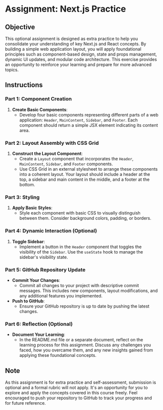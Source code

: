# Assignment: Next.js Practice

## Objective

This optional assignment is designed as extra practice to help you consolidate your understanding of key Next.js and React concepts. By building a simple web application layout, you will apply foundational principles such as component-based design, state and props management, dynamic UI updates, and modular code architecture. This exercise provides an opportunity to reinforce your learning and prepare for more advanced topics.

## Instructions

### Part 1: Component Creation

1. **Create Basic Components**:
   - Develop four basic components representing different parts of a web application: `Header`, `MainContent`, `Sidebar`, and `Footer`. Each component should return a simple JSX element indicating its content area.

### Part 2: Layout Assembly with CSS Grid

1. **Construct the Layout Component**:
   - Create a `Layout` component that incorporates the `Header`, `MainContent`, `Sidebar`, and `Footer` components.
   - Use CSS Grid in an external stylesheet to arrange these components into a coherent layout. Your layout should include a header at the top, a sidebar and main content in the middle, and a footer at the bottom.

### Part 3: Styling

1. **Apply Basic Styles**:
   - Style each component with basic CSS to visually distinguish between them. Consider background colors, padding, or borders.

### Part 4: Dynamic Interaction (Optional)

1. **Toggle Sidebar**:
   - Implement a button in the `Header` component that toggles the visibility of the `Sidebar`. Use the `useState` hook to manage the sidebar's visibility state.

### Part 5: GitHub Repository Update

- **Commit Your Changes**:
  - Commit all changes to your project with descriptive commit messages. This includes new components, layout modifications, and any additional features you implemented.
- **Push to GitHub**:
  - Ensure your GitHub repository is up to date by pushing the latest changes.

### Part 6: Reflection (Optional)

- **Document Your Learning**:
  - In the README.md file or a separate document, reflect on the learning process for this assignment. Discuss any challenges you faced, how you overcame them, and any new insights gained from applying these foundational concepts.

## Note

As this assignment is for extra practice and self-assessment, submission is optional and a formal rubric will not apply. It's an opportunity for you to explore and apply the concepts covered in this course freely. Feel encouraged to push your repository to GitHub to track your progress and for future reference.
